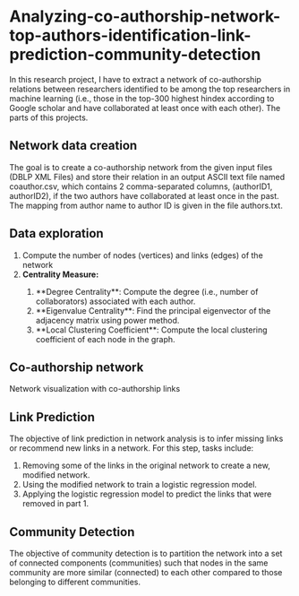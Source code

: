 # Analyzing-co-authorship-network-top-authors-identification-link-prediction-community-detection

In this research project, I have to extract a network of co-authorship relations between researchers
identified to be among the top researchers in machine learning (i.e., those in the top-300 highest hindex according to Google scholar and have collaborated at least once with each other). The parts of this projects. 

## Network data creation 

The goal is to create a co-authorship network from the
given input files (DBLP XML Files) and store their relation in an output ASCII text file named coauthor.csv,
which contains 2 comma-separated columns, (authorID1, authorID2), if the two authors have
collaborated at least once in the past. The mapping from author name to author ID is given
in the file authors.txt.

## Data exploration

<ol>
<li>Compute the number of nodes (vertices) and links (edges) of the network</li>
  <li><strong>Centrality Measure:</strong></li>
  <ol>
  <li>**Degree Centrality**: Compute the degree (i.e., number of collaborators) associated
with each author.</li>
  <li>**Eigenvalue Centrality**: Find the principal eigenvector of the adjacency matrix
using power method. </li>
    <li>**Local Clustering Coefficient**: Compute the local clustering coefficient of each node in the graph. </li>
  </ol>  
</ol>

## Co-authorship network

Network visualization with co-authorship links

## Link Prediction 
The objective of link prediction in network analysis is to infer missing
links or recommend new links in a network. For this step, tasks include:
<ol>
<li>Removing some of the links in the original network to create a new, modified network.</li>
<li>Using the modified network to train a logistic regression model.</li>
<li>Applying the logistic regression model to predict the links that were removed in part 1.</li>
</ol>

## Community Detection

The objective of community detection is to partition the network
into a set of connected components (communities) such that nodes in the same community are
more similar (connected) to each other compared to those belonging to different communities.
